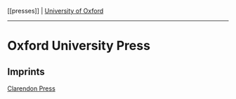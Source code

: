 [[presses]] | [University of Oxford](oxford-university.md)
***
# Oxford University Press
## Imprints
[Clarendon Press](clarendon-press.md)